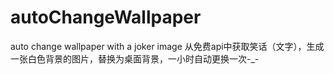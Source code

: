 # autoChangeWallpaper
auto change wallpaper with a joker image
从免费api中获取笑话（文字），生成一张白色背景的图片，替换为桌面背景，一小时自动更换一次-_-
